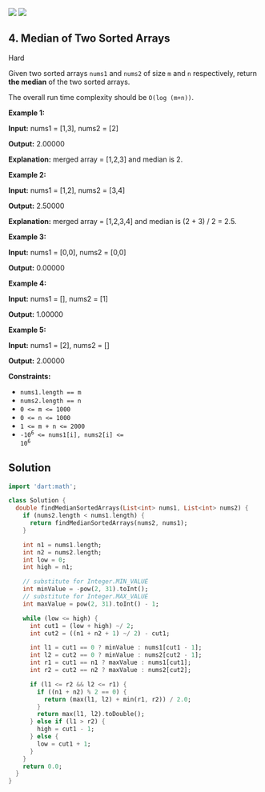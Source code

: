 [![](https://img.shields.io/github/stars/LeetCode-in-Dart/LeetCode-in-Dart?label=Stars&style=flat-square)](https://github.com/LeetCode-in-Dart/LeetCode-in-Dart)
[![](https://img.shields.io/github/forks/LeetCode-in-Dart/LeetCode-in-Dart?label=Fork%20me%20on%20GitHub%20&style=flat-square)](https://github.com/LeetCode-in-Dart/LeetCode-in-Dart/fork)

## 4\. Median of Two Sorted Arrays

Hard

Given two sorted arrays `nums1` and `nums2` of size `m` and `n` respectively, return **the median** of the two sorted arrays.

The overall run time complexity should be `O(log (m+n))`.

**Example 1:**

**Input:** nums1 = [1,3], nums2 = [2]

**Output:** 2.00000

**Explanation:** merged array = [1,2,3] and median is 2. 

**Example 2:**

**Input:** nums1 = [1,2], nums2 = [3,4]

**Output:** 2.50000

**Explanation:** merged array = [1,2,3,4] and median is (2 + 3) / 2 = 2.5. 

**Example 3:**

**Input:** nums1 = [0,0], nums2 = [0,0]

**Output:** 0.00000 

**Example 4:**

**Input:** nums1 = [], nums2 = [1]

**Output:** 1.00000 

**Example 5:**

**Input:** nums1 = [2], nums2 = []

**Output:** 2.00000 

**Constraints:**

*   `nums1.length == m`
*   `nums2.length == n`
*   `0 <= m <= 1000`
*   `0 <= n <= 1000`
*   `1 <= m + n <= 2000`
*   <code>-10<sup>6</sup> <= nums1[i], nums2[i] <= 10<sup>6</sup></code>

## Solution

```dart
import 'dart:math';

class Solution {
  double findMedianSortedArrays(List<int> nums1, List<int> nums2) {
    if (nums2.length < nums1.length) {
      return findMedianSortedArrays(nums2, nums1);
    }

    int n1 = nums1.length;
    int n2 = nums2.length;
    int low = 0;
    int high = n1;

    // substitute for Integer.MIN_VALUE
    int minValue = -pow(2, 31).toInt();
    // substitute for Integer.MAX_VALUE
    int maxValue = pow(2, 31).toInt() - 1;

    while (low <= high) {
      int cut1 = (low + high) ~/ 2;
      int cut2 = ((n1 + n2 + 1) ~/ 2) - cut1;

      int l1 = cut1 == 0 ? minValue : nums1[cut1 - 1];
      int l2 = cut2 == 0 ? minValue : nums2[cut2 - 1];
      int r1 = cut1 == n1 ? maxValue : nums1[cut1];
      int r2 = cut2 == n2 ? maxValue : nums2[cut2];

      if (l1 <= r2 && l2 <= r1) {
        if ((n1 + n2) % 2 == 0) {
          return (max(l1, l2) + min(r1, r2)) / 2.0;
        }
        return max(l1, l2).toDouble();
      } else if (l1 > r2) {
        high = cut1 - 1;
      } else {
        low = cut1 + 1;
      }
    }
    return 0.0;
  }
}
```
